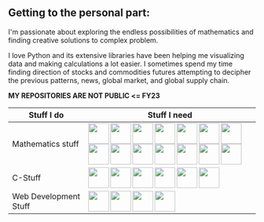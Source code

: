 ## Getting to the personal part:

I'm passionate about exploring the endless possibilities of mathematics and finding creative solutions to complex problem.


I love Python and its extensive libraries have been helping me visualizing data and making calculations a lot easier. I sometimes spend my time finding direction of stocks and commodities futures attempting to decipher the previous patterns, news, global market, and global supply chain.

**MY REPOSITORIES ARE NOT PUBLIC <= FY23**

<table>
    <thead>
        <tr>
            <th>Stuff I do</th>
            <th>Stuff I need</th>
        </tr>
    </thead>
    <tr>
        <td>Mathematics stuff</td>
        <td><img src="https://www.linkpicture.com/q/flask_1.png" height="42px" align="left">
            <img src="https://www.linkpicture.com/q/github_6.png" height="42px" align="left">
            <img src="https://www.linkpicture.com/q/numpy_1.png" height="42px" align="left">
            <img src="https://www.linkpicture.com/q/pandas_1.png" height="42px" align="left">
            <img src="https://www.linkpicture.com/q/python_2.jpg" height="42px" align="left">
            <img src="https://www.linkpicture.com/q/scikit-learn_1.png" height="42px" align="left">
            <img src="https://www.linkpicture.com/q/scipy_1.png" height="42px" align="left">
            <img src="https://www.linkpicture.com/q/sympy_1.png" height="42px" align="left">
            <img src="https://www.linkpicture.com/q/tensorflow_1.png" height="42px" align="left">
            <img src="https://www.linkpicture.com/q/jupyter_1.png" height="42px" align="left">
            <img src="https://www.linkpicture.com/q/keras_1.png" height="42px" align="left">
            <img src="https://www.linkpicture.com/q/mathematica_1.png" height="42px" align="left">
            <img src="https://www.selenium.dev/images/logos/webdriver.svg", height="42px", align="left">
            <img src="https://upload.wikimedia.org/wikipedia/commons/thumb/1/1d/PyCharm_Icon.svg/1200px-PyCharm_Icon.svg.png" height="42px" align="left">
        </td>
    </tr>
    <tr>
        <td>C-Stuff</td>
        <td><img src="https://www.linkpicture.com/q/c_16.png" height="42px" align="left">
            <img src="https://www.linkpicture.com/q/c_17.png" height="42px" align="left">
            <img src="https://www.linkpicture.com/q/cc_2.png" height="42px" align="left">
            <img src="https://www.linkpicture.com/q/net_3.png" height="42px" align="left">
            <img src="https://www.linkpicture.com/q/vscode_1.png" height="42px" align="left">
            <img src="https://algol.dev/wp-content/uploads/2020/10/logo-eclipse.png" height="42px" align="left">
        </td>
    </tr>
    <tr>
        <td>Web Development Stuff</td>
        <td><img src="https://www.linkpicture.com/q/html5_1.png" height="42px" align="left">
            <img src="https://www.linkpicture.com/q/js_6.png" height="42px" align="left">
            <img src="https://www.linkpicture.com/q/flask_1.png" height="42px" align="left">
            <img src="https://www.linkpicture.com/q/vscode_1.png" height="42px" align="left">
        </td>            
    </tr>
</table>

